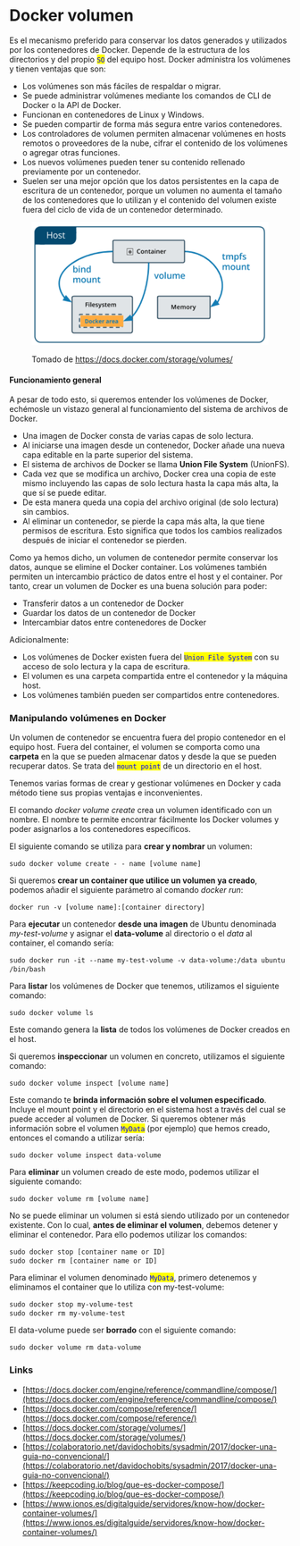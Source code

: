 # Docker volumen

Es el mecanismo preferido para conservar los datos generados y utilizados por los contenedores de Docker. Depende de la estructura de los directorios y del propio <mark style="color:blue;">`SO`</mark> del equipo host. Docker administra los volúmenes y tienen ventajas que son:

* Los volúmenes son más fáciles de respaldar o migrar.&#x20;
* Se puede administrar volúmenes mediante los comandos de CLI de Docker o la API de Docker.&#x20;
* Funcionan en contenedores de Linux y Windows.&#x20;
* Se pueden compartir de forma más segura entre varios contenedores.&#x20;
* Los controladores de volumen permiten almacenar volúmenes en hosts remotos o proveedores de la nube, cifrar el contenido de los volúmenes o agregar otras funciones.&#x20;
* Los nuevos volúmenes pueden tener su contenido rellenado previamente por un contenedor.&#x20;
* Suelen ser una mejor opción que los datos persistentes en la capa de escritura de un contenedor, porque un volumen no aumenta el tamaño de los contenedores que lo utilizan y el contenido del volumen existe fuera del ciclo de vida de un contenedor determinado.

<figure><img src="../../../.gitbook/assets/image (3) (3) (2).png" alt=""><figcaption><p>Tomado de <a href="https://docs.docker.com/storage/volumes/">https://docs.docker.com/storage/volumes/</a></p></figcaption></figure>





#### Funcionamiento general

A pesar de todo esto, si queremos entender los volúmenes de Docker, echémosle un vistazo general al funcionamiento del sistema de archivos de Docker.

* Una imagen de Docker consta de varias capas de solo lectura.&#x20;
* Al iniciarse una imagen desde un contenedor, Docker añade una nueva capa editable en la parte superior del sistema.&#x20;
* El sistema de archivos de Docker se llama **Union File System** (UnionFS).
* Cada vez que se modifica un archivo, Docker crea una copia de este mismo incluyendo las capas de solo lectura hasta la capa más alta, la que sí se puede editar.&#x20;
* De esta manera queda una copia del archivo original (de solo lectura) sin cambios.
* Al eliminar un contenedor, se pierde la capa más alta, la que tiene permisos de escritura. Esto significa que todos los cambios realizados después de iniciar el contenedor se pierden.

Como ya hemos dicho, un volumen de contenedor permite conservar los datos, aunque se elimine el Docker container. Los volúmenes también permiten un intercambio práctico de datos entre el host y el container. Por tanto, crear un volumen de Docker es una buena solución para poder:

* Transferir datos a un contenedor de Docker
* Guardar los datos de un contenedor de Docker
* Intercambiar datos entre contenedores de Docker

Adicionalmente:&#x20;

* Los volúmenes de Docker existen fuera del <mark style="color:blue;">`Union File System`</mark> con su acceso de solo lectura y la capa de escritura.&#x20;
* El volumen es una carpeta compartida entre el contenedor y la máquina host.&#x20;
* Los volúmenes también pueden ser compartidos entre contenedores.

### Manipulando volúmenes en Docker

Un volumen de contenedor se encuentra fuera del propio contenedor en el equipo host. Fuera del container, el volumen se comporta como una **carpeta** en la que se pueden almacenar datos y desde la que se pueden recuperar datos. Se trata del <mark style="color:blue;">`mount point`</mark> de un directorio en el host.

Tenemos  varias formas de crear y gestionar volúmenes en Docker  y cada método tiene sus propias ventajas e inconvenientes.

El comando _docker volume create_ crea un volumen identificado con un nombre. El nombre te permite encontrar fácilmente los Docker volumes y poder asignarlos a los contenedores específicos.

El siguiente comando se utiliza para **crear y nombrar** un volumen:

```
sudo docker volume create - - name [volume name]
```

Si queremos **crear un container que utilice un volumen ya creado**, podemos añadir el siguiente parámetro al comando _docker run_:

```
docker run -v [volume name]:[container directory]
```

Para **ejecutar** un contenedor **desde una imagen** de Ubuntu denominada _my-test-volume_ y asignar el **data-volume** al directorio o el _data_ al container, el comando sería:

```
sudo docker run -it --name my-test-volume -v data-volume:/data ubuntu /bin/bash
```

Para **listar** los volúmenes de Docker que tenemos, utilizamos el siguiente comando:

```
sudo docker volume ls
```

Este comando genera la **lista** de todos los volúmenes de Docker creados en el host.

Si queremos **inspeccionar** un volumen en concreto, utilizamos el siguiente comando:

```
sudo docker volume inspect [volume name]
```

Este comando te **brinda información sobre el volumen especificado**. Incluye el mount point y el directorio en el sistema host a través del cual se puede acceder al volumen de Docker. Si queremos obtener más información sobre el volumen  <mark style="color:blue;">`MyData`</mark> (por ejemplo) que hemos creado, entonces el comando a utilizar sería:

```
sudo docker volume inspect data-volume
```

Para **eliminar** un volumen creado de este modo, podemos utilizar el siguiente comando:

```
sudo docker volume rm [volume name]
```

No se puede eliminar un volumen si está siendo utilizado por un contenedor existente. Con lo cual, **antes de eliminar el volumen**, debemos detener y eliminar el contenedor. Para ello podemos utilizar los comandos:

```
sudo docker stop [container name or ID]
sudo docker rm [container name or ID]
```

Para eliminar el volumen denominado <mark style="color:blue;">`MyData`</mark>, primero detenemos y eliminamos el container que lo utiliza con my-test-volume:

```
sudo docker stop my-volume-test
sudo docker rm my-volume-test
```

El data-volume puede ser **borrado** con el siguiente comando:

```
sudo docker volume rm data-volume
```

### Links

* [https://docs.docker.com/engine/reference/commandline/compose/](https://docs.docker.com/engine/reference/commandline/compose/)
* [https://docs.docker.com/compose/reference/](https://docs.docker.com/compose/reference/)
* [https://docs.docker.com/storage/volumes/](https://docs.docker.com/storage/volumes/)
* [https://colaboratorio.net/davidochobits/sysadmin/2017/docker-una-guia-no-convencional/](https://colaboratorio.net/davidochobits/sysadmin/2017/docker-una-guia-no-convencional/)
* [https://keepcoding.io/blog/que-es-docker-compose/](https://keepcoding.io/blog/que-es-docker-compose/)
* [https://www.ionos.es/digitalguide/servidores/know-how/docker-container-volumes/](https://www.ionos.es/digitalguide/servidores/know-how/docker-container-volumes/)
